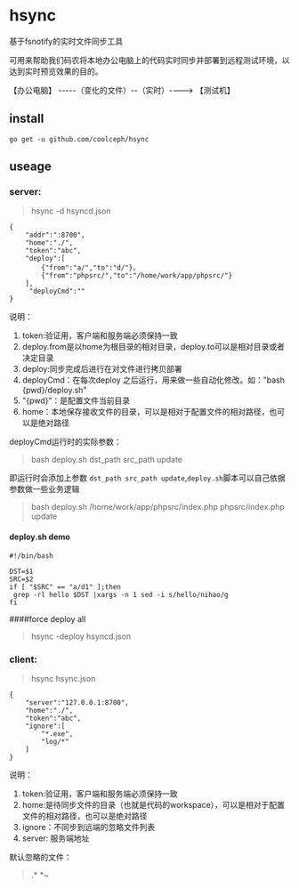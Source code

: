 hsync
===
基于fsnotify的实时文件同步工具

可用来帮助我们码农将本地办公电脑上的代码实时同步并部署到远程测试环境，以达到实时预览效果的目的。


【办公电脑】  -----（变化的文件）--（实时）---->   【测试机】


## install

```
go get -u github.com/coolceph/hsync
```


## useage
### server:
>hsync -d hsyncd.json

```
{
    "addr":":8700",
    "home":"./",
    "token":"abc",
    "deploy":[
        {"from":"a/","to":"d/"}，
        {"from":"phpsrc/","to":"/home/work/app/phpsrc/"}
    ],
     "deployCmd":""
}
```
说明：
1. token:验证用，客户端和服务端必须保持一致
2. deploy.from是以home为根目录的相对目录，deploy.to可以是相对目录或者决定目录
3. deploy:同步完成后进行在对文件进行拷贝部署
4. deployCmd：在每次deploy 之后运行，用来做一些自动化修改。如："bash {pwd}/deploy.sh"
5. "{pwd}"：是配置文件当前目录
6. home：本地保存接收文件的目录，可以是相对于配置文件的相对路径，也可以是绝对路径

deployCmd运行时的实际参数：
>bash deploy.sh dst_path src_path update

即运行时会添加上参数 `dst_path src_path update`,`deploy.sh`脚本可以自己依据参数做一些业务逻辑

>bash deploy.sh /home/work/app/phpsrc/index.php phpsrc/index.php update

#### deploy.sh demo
```
#!/bin/bash

DST=$1
SRC=$2
if [ "$SRC" == "a/d1" ];then
 grep -rl hello $DST |xargs -n 1 sed -i s/hello/nihao/g
fi
```

####force deploy all
>hsync -deploy hsyncd.json



### client:
>hsync hsync.json

```
{
    "server":"127.0.0.1:8700",
    "home":"./",
    "token":"abc",
    "ignore":[
        "*.exe",
        "log/*"
    ]
}
```
说明：
1. token:验证用，客户端和服务端必须保持一致
2. home:是待同步文件的目录（也就是代码的workspace），可以是相对于配置文件的相对路径，也可以是绝对路径
3. ignore：不同步到远端的忽略文件列表
4. server: 服务端地址

默认忽略的文件：
>.*
>*~
